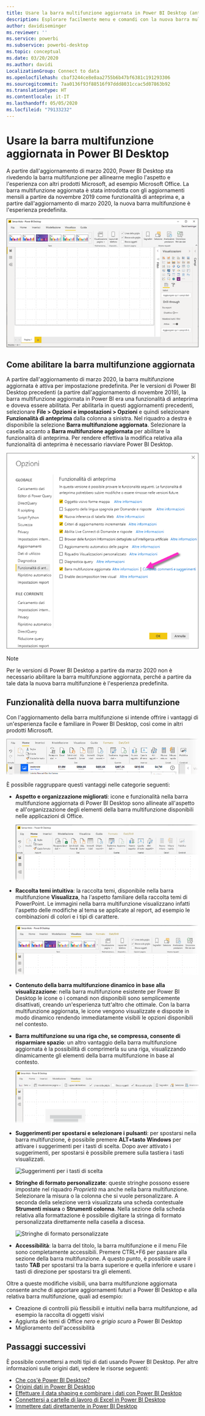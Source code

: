 ```yaml
---
title: Usare la barra multifunzione aggiornata in Power BI Desktop (anteprima)
description: Esplorare facilmente menu e comandi con la nuova barra multifunzione in Power BI Desktop
author: davidiseminger
ms.reviewer: ''
ms.service: powerbi
ms.subservice: powerbi-desktop
ms.topic: conceptual
ms.date: 03/20/2020
ms.author: davidi
LocalizationGroup: Connect to data
ms.openlocfilehash: cbaf3244ce8e8aa2755b6b47bf6381c191293306
ms.sourcegitcommit: 7aa0136f93f88516f97ddd8031ccac5d07863b92
ms.translationtype: HT
ms.contentlocale: it-IT
ms.lasthandoff: 05/05/2020
ms.locfileid: "79133232"
---
```

# <a name="use-the-updated-ribbon-in-power-bi-desktop"></a>Usare la barra multifunzione aggiornata in Power BI Desktop

A partire dall'aggiornamento di marzo 2020, Power BI Desktop sta rivedendo la barra multifunzione per allinearne meglio l'aspetto e l'esperienza con altri prodotti Microsoft, ad esempio Microsoft Office. La barra multifunzione aggiornata è stata introdotta con gli aggiornamenti mensili a partire da novembre 2019 come funzionalità di anteprima e, a partire dall'aggiornamento di marzo 2020, la nuova barra multifunzione è l'esperienza predefinita.

![Nuova barra multifunzione in Power BI Desktop](media/desktop-ribbon/desktop-ribbon-02.png)

## <a name="how-to-enable-the-updated-ribbon"></a>Come abilitare la barra multifunzione aggiornata

A partire dall'aggiornamento di marzo 2020, la barra multifunzione aggiornata è attiva per impostazione predefinita. Per le versioni di Power BI Desktop precedenti (a partire dall'aggiornamento di novembre 2019), la barra multifunzione aggiornata in Power BI era una funzionalità di anteprima e doveva essere abilitata. Per abilitarla in questi aggiornamenti precedenti, selezionare **File > Opzioni e impostazioni > Opzioni** e quindi selezionare **Funzionalità di anteprima** dalla colonna a sinistra. Nel riquadro a destra è disponibile la selezione **Barra multifunzione aggiornata**. Selezionare la casella accanto a **Barra multifunzione aggiornata** per abilitare la funzionalità di anteprima. Per rendere effettiva la modifica relativa alla funzionalità di anteprima è necessario riavviare Power BI Desktop.

![Opzione della barra multifunzione aggiornata per Power BI Desktop](media/desktop-ribbon/desktop-ribbon-01.png)

> [!NOTE]
> Per le versioni di Power BI Desktop a partire da marzo 2020 non è necessario abilitare la barra multifunzione aggiornata, perché a partire da tale data la nuova barra multifunzione è l'esperienza predefinita.

## <a name="features-of-the-new-ribbon"></a>Funzionalità della nuova barra multifunzione

Con l'aggiornamento della barra multifunzione si intende offrire i vantaggi di un'esperienza facile e familiare in Power BI Desktop, così come in altri prodotti Microsoft. 

![Nuova barra multifunzione in Power BI Desktop](media/desktop-ribbon/desktop-ribbon-03.png)

È possibile raggruppare questi vantaggi nelle categorie seguenti:

* **Aspetto e organizzazione migliorati**: icone e funzionalità nella barra multifunzione aggiornata di Power BI Desktop sono allineate all'aspetto e all'organizzazione degli elementi della barra multifunzione disponibili nelle applicazioni di Office.

    ![Aspetto migliorato](media/desktop-ribbon/desktop-ribbon-04.png)

* **Raccolta temi intuitiva**: la raccolta temi, disponibile nella barra multifunzione **Visualizza**, ha l'aspetto familiare della raccolta temi di PowerPoint. Le immagini nella barra multifunzione visualizzano infatti l'aspetto delle modifiche al tema se applicate al report, ad esempio le combinazioni di colori e i tipi di carattere. 

    ![Temi migliori](media/desktop-ribbon/desktop-ribbon-05.png)

* **Contenuto della barra multifunzione dinamico in base alla visualizzazione**: nella barra multifunzione esistente per Power BI Desktop le icone o i comandi non disponibili sono semplicemente disattivati, creando un'esperienza tutt'altro che ottimale. Con la barra multifunzione aggiornata, le icone vengono visualizzate e disposte in modo dinamico rendendo immediatamente visibili le opzioni disponibili nel contesto.

* **Barra multifunzione su una riga che, se compressa, consente di risparmiare spazio**: un altro vantaggio della barra multifunzione aggiornata è la possibilità di comprimerla su una riga, visualizzando dinamicamente gli elementi della barra multifunzione in base al contesto. 

    ![Barra multifunzione compressa](media/desktop-ribbon/desktop-ribbon-06.png)

* **Suggerimenti per spostarsi e selezionare i pulsanti**: per spostarsi nella barra multifunzione, è possibile premere **ALT+tasto Windows** per attivare i suggerimenti per i tasti di scelta. Dopo aver attivato i suggerimenti, per spostarsi è possibile premere sulla tastiera i tasti visualizzati.

    ![Suggerimenti per i tasti di scelta](media/desktop-ribbon/desktop-ribbon-07.png)

* **Stringhe di formato personalizzate**: queste stringhe possono essere impostate nel riquadro *Proprietà* ma anche nella barra multifunzione. Selezionare la misura o la colonna che si vuole personalizzare. A seconda della selezione verrà visualizzata una scheda contestuale **Strumenti misura** o **Strumenti colonna**. Nella sezione della scheda relativa alla formattazione è possibile digitare la stringa di formato personalizzata direttamente nella casella a discesa.

    ![Stringhe di formato personalizzate](media/desktop-ribbon/desktop-ribbon-08.png)

* **Accessibilità**: la barra del titolo, la barra multifunzione e il menu File sono completamente accessibili. Premere CTRL+F6 per passare alla sezione della barra multifunzione. A questo punto, è possibile usare il tasto **TAB** per spostarsi tra la barra superiore e quella inferiore e usare i tasti di direzione per spostarsi tra gli elementi.


Oltre a queste modifiche visibili, una barra multifunzione aggiornata consente anche di apportare aggiornamenti futuri a Power BI Desktop e alla relativa barra multifunzione, quali ad esempio:

* Creazione di controlli più flessibili e intuitivi nella barra multifunzione, ad esempio la raccolta di oggetti visivi
* Aggiunta dei temi di Office *nero* e *grigio scuro* a Power BI Desktop
* Miglioramento dell'accessibilità


## <a name="next-steps"></a>Passaggi successivi
È possibile connettersi a molti tipi di dati usando Power BI Desktop. Per altre informazioni sulle origini dati, vedere le risorse seguenti:

* [Che cos'è Power BI Desktop?](desktop-what-is-desktop.md)
* [Origini dati in Power BI Desktop](desktop-data-sources.md)
* [Effettuare il data shaping e combinare i dati con Power BI Desktop](desktop-shape-and-combine-data.md)
* [Connettersi a cartelle di lavoro di Excel in Power BI Desktop](desktop-connect-excel.md)   
* [Immettere dati direttamente in Power BI Desktop](desktop-enter-data-directly-into-desktop.md)   

